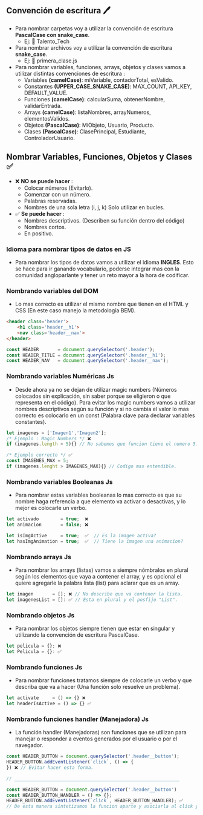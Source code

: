 ## Convención de escritura 🖊️
- Para nombrar carpetas voy a utilizar la convención de escritura **PascalCase con snake_case**.
	- Ej: 📁 Talento_Tech
- Para nombrar archivos voy a utilizar la convención de escritura **snake_case**.
	- Ej: 📄 primera_clase.js
- Para nombrar variables, funciones, arrays, objetos y clases vamos a utilizar distintas convenciones de escritura :
	- Variables **(camelCase)**: miVariable, contadorTotal, esValido.
	- Constantes **(UPPER_CASE_SNAKE_CASE)**: MAX_COUNT, API_KEY, DEFAULT_VALUE.
	- Funciones **(camelCase)**: calcularSuma, obtenerNombre, validarEntrada.
	- Arrays **(camelCase)**: listaNombres, arrayNumeros, elementosValidos.
	- Objetos **(PascalCase)**: MiObjeto, Usuario, Producto.
	- Clases **(PascalCase)**: ClasePrincipal, Estudiante, ControladorUsuario.
	
## Nombrar Variables, Funciones, Objetos y Clases ✅
- ❌ **NO se puede hacer** :
	- Colocar números (Evitarlo).
	- Comenzar con un número.
	- Palabras reservadas.
	- Nombres de una sola letra (i, j, k) Solo utilizar en bucles.
- ✅ **Se puede hacer** :
	- Nombres descriptivos. (Describen su función dentro del código)
	- Nombres cortos.
	- En positivo.

### Idioma para nombrar tipos de datos en JS
- Para nombrar los tipos de datos vamos a utilizar el idioma **INGLES**. Esto se hace para ir ganando vocabulario, poderse integrar mas con la comunidad angloparlante y tener un reto mayor a la hora de codificar.

### Nombrando variables del DOM
- Lo mas correcto es utilizar el mismo nombre que tienen en el HTML y CSS (En este caso manejo la metodología BEM).

```html
<header class='header'>
    <h1 class='header__h1'>
    <nav class='header__nav'>
</header>
```

```javascript
const HEADER       = document.querySelector('.header');
const HEADER_TITLE = document.querySelector('.header__h1');
const HEADER_NAV   = document.querySelector('.header__nav');
```

### Nombrando variables Numéricas Js
- Desde ahora ya no se dejan de utilizar magic numbers (Números colocados sin explicación, sin saber porque se eligieron o que representa en el código). Para evitar los magic numbers vamos a utilizar nombres descriptivos según su función y si no cambia el valor lo mas correcto es colocarlo en un const (Palabra clave para declarar variables constantes).

```javascript
let imagenes = ['Imagen1','Imagen2'];
/* Ejemplo : Magic Numbers */ ❌
if (imagenes.length > 5){} // No sabemos que funcion tiene el numero 5.

/* Ejemplo correcto */ ✅
const IMAGENES_MAX = 5;
if (imagenes.lenght > IMAGENES_MAX){} // Codigo mas entendible.
```

### Nombrando variables Booleanas Js
- Para nombrar estas variables booleanas lo mas correcto es que su nombre haga referencia a que elemento va activar o desactivas, y lo mejor es colocarle un verbo.

```javascript
let activado        = true;  ❌
let animacion       = false; ❌

let isImgActive     = true;  ✅  // Es la imagen activa?
let hasImgAnimation = true;  ✅  // Tiene la imagen una animacion?
```

### Nombrando arrays Js
- Para nombrar los arrays (listas) vamos a siempre nómbralos en plural según los elementos que vaya a contener el array, y es opcional el quiere agregarle la palabra lista (list) para aclarar que es un array.

```javascript
let imagen       = []; ❌ // No describe que va contener la lista.
let imagenesList = []: ✅ // Esta en plural y el posfijo "List".
```

### Nombrando objetos Js
- Para nombrar los objetos siempre tienen que estar en singular y utilizando la convención de escritura PascalCase.

```javascript
let pelicula = {}; ❌
let Pelicula = {}: ✅
```

### Nombrando funciones Js
- Para nombrar funciones tratamos siempre de colocarle un verbo y que describa que va a hacer (Una función solo resuelve un problema).

```javascript
let activate     = () => {} ❌
let headerIsActive = () => {} ✅
```

### Nombrando funciones handler (Manejadora) Js
- La función handler (Manejadoras) son funciones que se utilizan para manejar o responder a eventos generados por el usuario o por el navegador.

```javascript
const HEADER_BUTTON = document.querySelector('.header__button');
HEADER_BUTTON.addEventListener(`click`, () => {
}) ❌ // Evitar hacer esta forma.

// _____________________________________________________________

const HEADER_BUTTON = document.querySelector('.header__button')
const HEADER_BUTTON_HANDLER = () => {};
HEADER_BUTTON.addEventListener(`click`, HEADER_BUTTON_HANDLER); ✅
// De esta manera sintetizamos la funcion aparte y asociarla al click y nos ayuda en el manejo de React Js
```